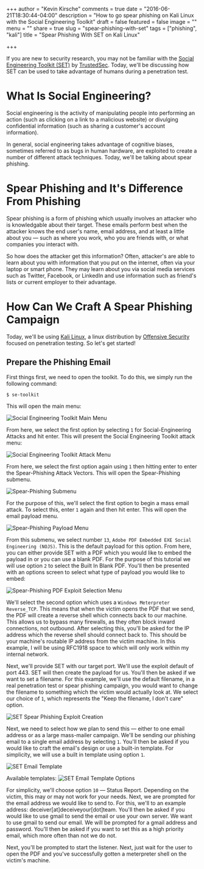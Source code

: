 +++
author = "Kevin Kirsche"
comments = true
date = "2016-06-21T18:30:44-04:00"
description = "How to go spear phishing on Kali Linux with the Social Engineering Toolkit"
draft = false
featured = false
image = ""
menu = ""
share = true
slug = "spear-phishing-with-set"
tags = ["phishing", "kali"]
title = "Spear Phishing With SET on Kali Linux"

+++

If you are new to security research, you may not be familiar with the [Social Engineering Toolkit (SET)](https://www.trustedsec.com/social-engineer-toolkit/) by [TrustedSec](https://www.trustedsec.com/). Today, we'll be discussing how SET can be used to take advantage of humans during a penetration test.

# What Is Social Engineering?

Social engineering is the activity of manipulating people into performing an action (such as clicking on a link to a malicious website) or divulging confidential information (such as sharing a customer's account information).

In general, social engineering takes advantage of cognitive biases, sometimes referred to as bugs in human hardware, are exploited to create a number of different attack techniques. Today, we'll be talking about spear phishing.

# Spear Phishing and It's Difference From Phishing

Spear phishing is a form of phishing which usually involves an attacker who is knowledgable about their target. These emails perform best when the attacker knows the end user's name, email address, and at least a little about you — such as where you work, who you are friends with, or what companies you interact with.

So how does the attacker get this information? Often, attacker's are able to learn about you with information that you put on the internet, often via your laptop or smart phone. They may learn about you via social media services such as Twitter, Facebook, or LinkedIn and use information such as friend's lists or current employer to their advantage.

# How Can We Craft A Spear Phishing Campaign

Today, we'll be using [Kali Linux](https://www.kali.org/), a linux distribution by [Offensive Security](https://www.offensive-security.com/) focused on penetration testing. So let's get started!

## Prepare the Phishing Email

First things first, we need to open the toolkit. To do this, we simply run the following command:

```
$ se-toolkit
```

This will open the main menu:

![Social Engineering Toolkit Main Menu](/images/set-main-screen.png)

From here, we select the first option by selecting `1` for Social-Engineering Attacks and hit enter. This will present the Social Engineering Toolkit attack menu:

![Social Engineering Toolkit Attack Menu](/images/set-attack-menu.png)

From here, we select the first option again using `1` then hitting enter to enter the Spear-Phishing Attack Vectors. This will open the Spear-Phishing submenu.

![Spear-Phishing Submenu](/images/set-spear-phishing-submenu.png)

For the purpose of this, we'll select the first option to begin a mass email attack. To select this, enter `1` again and then hit enter. This will open the email payload menu.

![Spear-Phishing Payload Menu](/images/set-spear-phishing-payload.png)

From this submenu, we select number `13`, `Adobe PDF Embedded EXE Social Engineering (NOJS)`. This is the default payload for this option. From here, you can either provide SET with a PDF which you would like to embed the payload in or you can use a blank PDF. For the purpose of this tutorial we will use option `2` to select the Built In Blank PDF. You'll then be presented with an options screen to select what type of payload you would like to embed:

![Spear-Phishing PDF Exploit Selection Menu](/images/spear-phishing-pdf-exploit-selection.png)

We'll select the second option which uses a `Windows Meterpreter Reverse_TCP`. This means that when the victim opens the PDF that we send, the PDF will create a reverse shell which connects back to our machine. This allows us to bypass many firewalls, as they often block inward connections, not outbound. After selecting this, you'll be asked for the IP address which the reverse shell should connect back to. This should be your machine's routable IP address from the victim machine. In this example, I will be using RFC1918 space to which will only work within my internal network.  

Next, we'll provide SET with our target port. We'll use the exploit default of port 443. SET will then create the payload for us. You'll then be asked if we want to set a filename. For this example, we'll use the default filename, in a real penetration test or spear phishing campaign, you would want to change the filename to something which the victim would actually look at. We select our choice of `1`, which represents the "Keep the filename, I don't care" option.

![SET Spear Phishing Exploit Creation](/images/set-spear-phishing-exploit-creation.png)

Next, we need to select how we plan to send this — either to one email address or as a large mass-mailer campaign. We'll be sending our phishing email to a single email address by selecting `1`. You'll then be asked if you would like to craft the email's design or use a built-in template. For simplicity, we will use a built in template using option `1`.

![SET Email Template](/images/set-template.png)

Available templates:
![SET Email Template Options](/images/set-email-template-options.png)

For simplicity, we'll choose option `10` — Status Report. Depending on the victim, this may or may not work for your needs. Next, we are prompted for the email address we would like to send to. For this, we'll to an example address: deceiver[at]deceiveyour[dot]team. You'll then be asked if you would like to use gmail to send the email or use your own server. We want to use gmail to send our email. We will be prompted for a gmail address and password. You'll then be asked if you want to set this as a high priority email, which more often than not we do not.

Next, you'll be prompted to start the listener. Next, just wait for the user to open the PDF and you've successfully gotten a meterpreter shell on the victim's machine.
